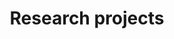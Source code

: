 ---
order: 7

layout: categories
mode: dark

title: 'Research projects'
category: 'Research'

excerpt: 'Experimental projects pushing the boundaries of design practice.'
exordium_backup: 'Experimental projects pushing the boundaries of design practice.'

published: true
---